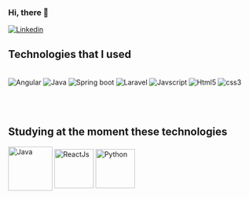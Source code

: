 ### Hi, there 👋

[![Linkedin](https://img.shields.io/badge/LinkedIn-0077B5?style=for-the-badge&logo=linkedin&logoColor=white)](https://www.linkedin.com/in/huanan-canova-060155224/)

## Technologies that I used

<div style="display: inline_block"><br>
  <img align="center" alt="Angular" src="https://img.shields.io/badge/Angular-DD0031?style=for-the-badge&logo=angular&logoColor=white" />
  <img align="center" alt="Java" src="https://img.shields.io/badge/Java-ED8B00?style=for-the-badge&logo=java&logoColor=white" />
  <img align="center" alt="Spring boot" src="https://img.shields.io/badge/Spring-6DB33F?style=for-the-badge&logo=spring&logoColor=white" />
  <img align="center" alt="Laravel" src="https://img.shields.io/badge/Laravel-FF2D20?style=for-the-badge&logo=laravel&logoColor=white" />
  <img align="center" alt="Javscript" src="https://img.shields.io/badge/JavaScript-F7DF1E?style=for-the-badge&logo=javascript&logoColor=black" />
  <img align="center" alt="Html5" src="https://img.shields.io/badge/HTML5-E34F26?style=for-the-badge&logo=html5&logoColor=white" />
  <img align="center" alt="css3" src="https://img.shields.io/badge/CSS3-1572B6?style=for-the-badge&logo=css3&logoColor=white" />
  

</div>
<br/>
<br/>
<br/>

## Studying at the moment these technologies
<div style="display: inline_block">
  <img align="center" alt="Java" width="90" src="https://cdn.jsdelivr.net/gh/devicons/devicon/icons/spring/spring-original-wordmark.svg" />
  <img align="center" alt="ReactJs" width="80" src="https://cdn.jsdelivr.net/gh/devicons/devicon/icons/react/react-original-wordmark.svg" />
  <img align="center" alt="Python" width="80" src="https://cdn.jsdelivr.net/gh/devicons/devicon/icons/python/python-original-wordmark.svg" />


</div>
